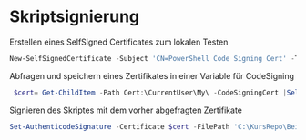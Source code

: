 # Skriptsignierung


Erstellen eines SelfSigned Certificates zum lokalen Testen
```powershell
New-SelfSignedCertificate -Subject 'CN=PowerShell Code Signing Cert' -Type 'CodeSigning' -CertStoreLocation 'Cert:\CurrentUser\My' -HashAlgorithm 'sha256'
```
Abfragen und speichern eines Zertifikates in einer Variable für CodeSigning
```powershell
 $cert= Get-ChildItem -Path Cert:\CurrentUser\My\ -CodeSigningCert |Select-Object -First 1
 ```
 Signieren des Skriptes mit dem vorher abgefragten Zertifikate
 ```powershell
Set-AuthenticodeSignature -Certificate $cert -FilePath 'C:\KursRepo\Beispielskripte\SkriptSigned.ps1'
 ```